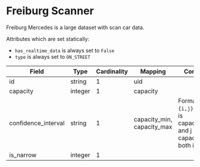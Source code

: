 # Freiburg Scanner

Freiburg Mercedes is a large dataset with scan car data.

Attributes which are set statically:

* `has_realtime_data` is always set to `False`
* `type` is always set to `ON_STREET`


| Field               | Type    | Cardinality | Mapping                    | Comment                                                                          |
|---------------------|---------|-------------|----------------------------|----------------------------------------------------------------------------------|
| id                  | string  | 1           | uid                        |                                                                                  |
| capacity            | integer | 1           | capacity                   |                                                                                  |
| confidence_interval | string  | 1           | capacity_min, capacity_max | Format is `{i,j}`, where i is capacity_min and j is capacity_max, both integers. |
| is_narrow           | integer | 1           |                            |                                                                                  |
